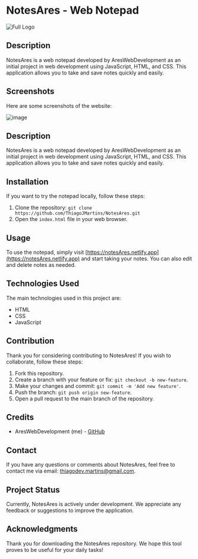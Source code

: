 # NotesAres - Web Notepad

![Full Logo](https://github.com/ThiagoJMartins/NotesAres/assets/133309154/b45145fc-10fb-4970-862b-4e8186e6f15f)

## Description

NotesAres is a web notepad developed by AresWebDevelopment as an initial project in web development using JavaScript, HTML, and CSS. This application allows you to take and save notes quickly and easily.

## Screenshots

Here are some screenshots of the website:

![image](https://github.com/ThiagoJMartins/NotesAres/assets/133309154/73cbe623-d0c7-49fc-8a32-4b45a680658e)

## Description

NotesAres is a web notepad developed by AresWebDevelopment as an initial project in web development using JavaScript, HTML, and CSS. This application allows you to take and save notes quickly and easily.

## Installation

If you want to try the notepad locally, follow these steps:

1. Clone the repository: `git clone https://github.com/ThiagoJMartins/NotesAres.git`
2. Open the `index.html` file in your web browser.

## Usage

To use the notepad, simply visit [https://notesAres.netlify.app](https://notesAres.netlify.app) and start taking your notes. You can also edit and delete notes as needed.

## Technologies Used

The main technologies used in this project are:

- HTML
- CSS
- JavaScript

## Contribution

Thank you for considering contributing to NotesAres! If you wish to collaborate, follow these steps:

1. Fork this repository.
2. Create a branch with your feature or fix: `git checkout -b new-feature`.
3. Make your changes and commit: `git commit -m 'Add new feature'`.
4. Push the branch: `git push origin new-feature`.
5. Open a pull request to the main branch of the repository.

## Credits

- AresWebDevelopment (me) - [GitHub](https://github.com/ThiagoJMartins)

## Contact

If you have any questions or comments about NotesAres, feel free to contact me via email: thiagodev.martins@gmail.com.

## Project Status

Currently, NotesAres is actively under development. We appreciate any feedback or suggestions to improve the application.

## Acknowledgments

Thank you for downloading the NotesAres repository. We hope this tool proves to be useful for your daily tasks!


